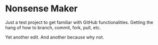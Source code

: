 # Nonsense Maker
Just a test project to get familiar with GitHub functionalities. Getting the hang of how to branch, commit, fork, pull, etc.

Yet another edit. And another because why not.
